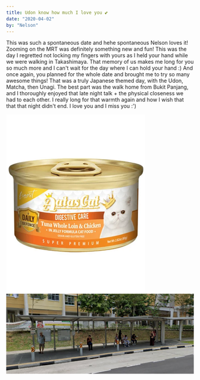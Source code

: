 ```yaml
---
title: Udon know how much I love you 💕
date: "2020-04-02"
by: "Nelson"
---
```


This was such a spontaneous date and hehe spontaneous Nelson loves it! Zooming
on the MRT was definitely something new and fun! This was the day I regretted
not locking my fingers with yours as I held your hand while we were walking in
Takashimaya. That memory of us makes me long for you so much more and I can't
wait for the day where I can hold your hand :) And once again, you planned for
the whole date and brought me to try so many awesome things! That was a truly
Japanese themed day, with the Udon, Matcha, then Unagi. The best part was the
walk home from Bukit Panjang, and I thoroughly enjoyed that late night talk +
the physical closeness we had to each other. I really long for that warmth again
and how I wish that that that night didn't end. I love you and I miss you :')

![aatas](../images/letters/udon-know/aatas.jpg)
![bus stop](../images/letters/udon-know/busstop.png)
